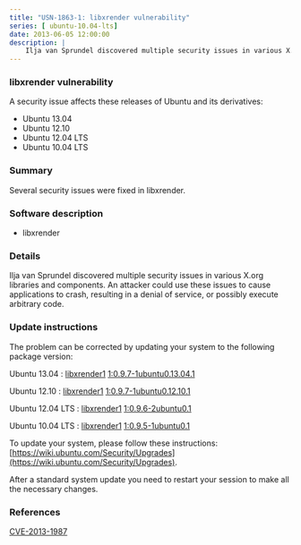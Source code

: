 ```yaml
---
title: "USN-1863-1: libxrender vulnerability"
series: [ ubuntu-10.04-lts]
date: 2013-06-05 12:00:00
description: |
    Ilja van Sprundel discovered multiple security issues in various X.org libraries and components. An attacker could use these issues to cause applications to crash, resulting in a denial of service, or possibly execute arbitrary code. 
--- 
```

 
### libxrender vulnerability

A security issue affects these releases of Ubuntu and its derivatives:

* Ubuntu 13.04
* Ubuntu 12.10
* Ubuntu 12.04 LTS
* Ubuntu 10.04 LTS

### Summary

Several security issues were fixed in libxrender. 

### Software description

* libxrender 

### Details

Ilja van Sprundel discovered multiple security issues in various X.org libraries and components. An attacker could use these issues to cause applications to crash, resulting in a denial of service, or possibly execute arbitrary code. 

### Update instructions

The problem can be corrected by updating your system to the following package version:

Ubuntu 13.04
 : [libxrender1](https://launchpad.net/ubuntu/+source/libxrender) <span> [1:0.9.7-1ubuntu0.13.04.1](https://launchpad.net/ubuntu/+source/libxrender/1:0.9.7-1ubuntu0.13.04.1) </span> 

Ubuntu 12.10
 : [libxrender1](https://launchpad.net/ubuntu/+source/libxrender) <span> [1:0.9.7-1ubuntu0.12.10.1](https://launchpad.net/ubuntu/+source/libxrender/1:0.9.7-1ubuntu0.12.10.1) </span> 

Ubuntu 12.04 LTS
 : [libxrender1](https://launchpad.net/ubuntu/+source/libxrender) <span> [1:0.9.6-2ubuntu0.1](https://launchpad.net/ubuntu/+source/libxrender/1:0.9.6-2ubuntu0.1) </span> 

Ubuntu 10.04 LTS
 : [libxrender1](https://launchpad.net/ubuntu/+source/libxrender) <span> [1:0.9.5-1ubuntu0.1](https://launchpad.net/ubuntu/+source/libxrender/1:0.9.5-1ubuntu0.1) </span> 

To update your system, please follow these instructions: [https://wiki.ubuntu.com/Security/Upgrades](https://wiki.ubuntu.com/Security/Upgrades).

After a standard system update you need to restart your session to make all the necessary changes. 

### References

 [CVE-2013-1987](http://people.ubuntu.com/~ubuntu-security/cve/CVE-2013-1987)
 
